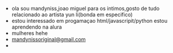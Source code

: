 - ola sou mandyniss,joao miguel para os intimos,gosto de tudo relacionado ao artista yun li(bonda em especifico)
- estou interessado em progamaçao html/javascripit/python
  estou aprendendo na alura
- mulheres hehe
- mandynissoriginal@gmail.com
- 

<!---
Mandyniss/Mandyniss is a ✨ special ✨ repository because its `README.md` (this file) appears on your GitHub profile.
You can click the Preview link to take a look at your changes.
--->
